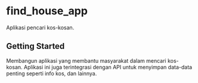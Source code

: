 # find_house_app

Aplikasi pencari kos-kosan.

## Getting Started

Membangun aplikasi yang membantu masyarakat dalam mencari kos-kosan. Aplikasi ini juga terintegrasi dengan API untuk menyimpan data-data penting seperti info kos, dan lainnya.


